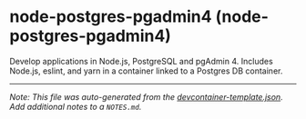 
# node-postgres-pgadmin4 (node-postgres-pgadmin4)

Develop applications in Node.js, PostgreSQL and pgAdmin 4. Includes Node.js, eslint, and yarn in a container linked to a Postgres DB container.





---

_Note: This file was auto-generated from the [devcontainer-template.json](https://github.com/sealday/postgres-starter/blob/main/src/node-postgres-pgadmin4/devcontainer-template.json).  Add additional notes to a `NOTES.md`._
